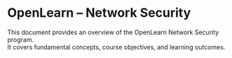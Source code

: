 # OpenLearn – Network Security

This document provides an overview of the OpenLearn Network Security program.  
It covers fundamental concepts, course objectives, and learning outcomes.
